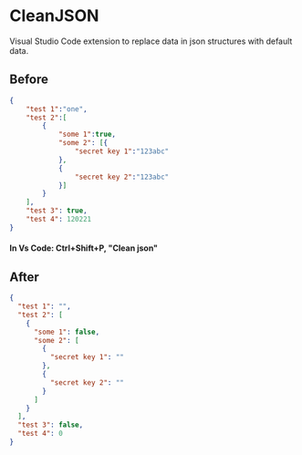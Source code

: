 # CleanJSON
Visual Studio Code extension to replace data in json structures with default data.

## Before

```json
{
    "test 1":"one",
    "test 2":[
        {
            "some 1":true,
            "some 2": [{
                "secret key 1":"123abc"
            },
            {
                "secret key 2":"123abc"
            }]
        }
    ],
    "test 3": true,
    "test 4": 120221
}
```

#### In Vs Code: Ctrl+Shift+P, "Clean json"

## After
```json
{
  "test 1": "",
  "test 2": [
    {
      "some 1": false,
      "some 2": [
        {
          "secret key 1": ""
        },
        {
          "secret key 2": ""
        }
      ]
    }
  ],
  "test 3": false,
  "test 4": 0
}
```